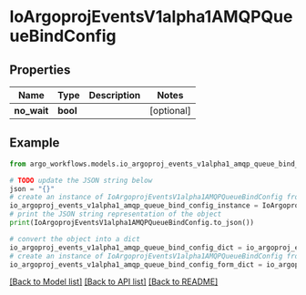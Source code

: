 # IoArgoprojEventsV1alpha1AMQPQueueBindConfig


## Properties

Name | Type | Description | Notes
------------ | ------------- | ------------- | -------------
**no_wait** | **bool** |  | [optional] 

## Example

```python
from argo_workflows.models.io_argoproj_events_v1alpha1_amqp_queue_bind_config import IoArgoprojEventsV1alpha1AMQPQueueBindConfig

# TODO update the JSON string below
json = "{}"
# create an instance of IoArgoprojEventsV1alpha1AMQPQueueBindConfig from a JSON string
io_argoproj_events_v1alpha1_amqp_queue_bind_config_instance = IoArgoprojEventsV1alpha1AMQPQueueBindConfig.from_json(json)
# print the JSON string representation of the object
print(IoArgoprojEventsV1alpha1AMQPQueueBindConfig.to_json())

# convert the object into a dict
io_argoproj_events_v1alpha1_amqp_queue_bind_config_dict = io_argoproj_events_v1alpha1_amqp_queue_bind_config_instance.to_dict()
# create an instance of IoArgoprojEventsV1alpha1AMQPQueueBindConfig from a dict
io_argoproj_events_v1alpha1_amqp_queue_bind_config_form_dict = io_argoproj_events_v1alpha1_amqp_queue_bind_config.from_dict(io_argoproj_events_v1alpha1_amqp_queue_bind_config_dict)
```
[[Back to Model list]](../README.md#documentation-for-models) [[Back to API list]](../README.md#documentation-for-api-endpoints) [[Back to README]](../README.md)



